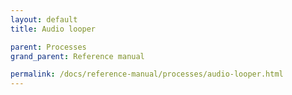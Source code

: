 ```yaml
---
layout: default
title: Audio looper

parent: Processes
grand_parent: Reference manual

permalink: /docs/reference-manual/processes/audio-looper.html
---
```

